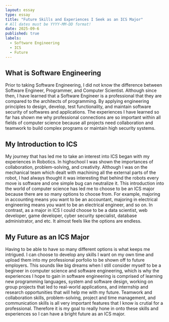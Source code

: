 ```yaml
---
layout: essay
type: essay
title: "Future Skills and Experiences I Seek as an ICS Major"
# All dates must be YYYY-MM-DD format!
date: 2025-09-6
published: true
labels:
  - Software Engineering
  - ICS
  - Future
---
```


## What is Software Engineering
Prior to taking Software Engineering, I did not know the difference between Software Engineer, Programmer, and Computer Scientist. Although since then, I have learned that a Software Engineer is a professional that they are compared to the architects of programming. By applying engineering principles to design, develop, test functionality, and maintain software security of softwares and applications. The experiences I have learned so far has shown me why professional connections are so important within all fields of computer science because all projects need collaboration and teamwork to build complex programs or maintain high security systems. 

## My Introduction to ICS
My journey that has led me to take an interest into ICS began with my experiences in Robotics. In highschool I was shown the importances of collaboration, problem-solving, and creativity. Although I was on the mechanical team which dealt with machining all the external parts of the robot, I had always thought it was interesting that behind the robots every move is software and one simple bug can neutralize it. This introduction into the world of computer science has led me to choose to be an ICS major because there are so many options to choose from. For example, majoring in accounting means you want to be an accountant, majoring in electrical engineering means you want to be an electrical engineer, and so on. In contrast, as a major in ICS I could choose to be a data scientist, web developer, game developer, cyber security specialist, database administrator, and etc. It almost feels like the options are endless. 

## My Future as an ICS Major
Having to be able to have so many different options is what keeps me intrigued. I can choose to develop any skills I want on my own time and upload them into my professional porfolio to be shown off to future employers. This sounds like big dreams when I still consider myself to be a begineer in computer science and software engineering, which is why the experiences I hope to gain in software engineering is comprised of learning new programming languages, system and software design, working on group projects that led to real-world applications, and internship and research opportunities that will help me with my future. Teamwork and collaboration skills, problem-solving, project and time management, and communication skills is all very important features that I know is crutial for a professional. Therefore it is my goal to really hone in onto these skills and experiences so I can have a bright future as an ICS major. 

